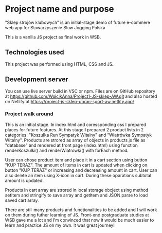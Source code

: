 # Project name and purpose

"Sklep strojów klubowych" is an initial-stage demo of future e-commere web app for Stowarzyszenie Slow Jogging Polska

This is a vanilla JS project as final work in WSB.

## Technologies used

This project was performed using HTML, CSS and JS.

## Development server

You can use live server build in VSC or npm.
Files are on GitHub repository at https://github.com/WojcikAnna/Project1-JS-sklep-AW.git
and also hosted on Netlify at https://project-js-sklep-ubran-sport-aw.netlify.app/

### Project walk around

This is an initial stage. In index.html and coressponding css I prepared places for future features.
At this stage I prepared 2 product lists in 2 categories: "Koszulka Run Sympatyk Witalny" and "Wiatrówka Sympatyk Witalny".
Products are strored as array of objects in products.js file as "database" and rendered at front page (index.html) using
function renderKoszulki() and renderWiatrowki() with forEach method.

User can chose product item and place it in a cart section using button "KUP TERAZ". The amount of items in cart is updated
when clicking on button "KUP TERAZ" or increasing and decreasing amount in cart. User can also delete an item using X-icon in cart.
During these oparations subtotal amount is updated.

Products in cart array are strored in local storage obcject using method setItem and stringify to save array
and getItem and JSON.parse to load saved cart array.

There are still many products and functionalities to be added and I will work on them during futher learning of JS.
Front-end postgraduate studies at WSB gave me a lot and I'm convinced that now it would be much easier to learn and practice JS on my own.
It was great journey!
